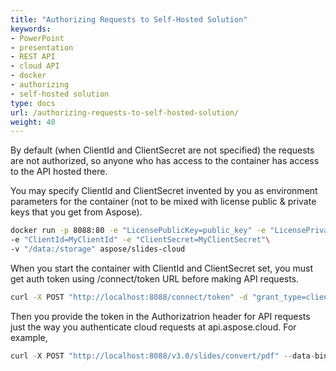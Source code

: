 ```yaml
---
title: "Authorizing Requests to Self-Hosted Solution"
keywords:
- PowerPoint
- presentation
- REST API
- cloud API
- docker
- authorizing
- self-hosted solution
type: docs
url: /authorizing-requests-to-self-hosted-solution/
weight: 40
---
```


By default (when ClientId and ClientSecret are not specified) the requests are not authorized, so anyone who has access to the container has access to the API hosted there.

You may specify ClientId and ClientSecret invented by you as environment parameters for the container (not to be mixed with license public & private keys that you get from Aspose).

```sh
docker run -p 8088:80 -e "LicensePublicKey=public_key" -e "LicensePrivateKey=private_key"\
-e "ClientId=MyClientId" -e "ClientSecret=MyClientSecret"\
-v "/data:/storage" aspose/slides-cloud
```

When you start the container with ClientId and ClientSecret set, you must get auth token using /connect/token URL before making API requests.

```sh
curl -X POST "http://localhost:8088/connect/token" -d "grant_type=client_credentials&client_id=MyClientId&client_secret=MyClientSecret"
```

Then you provide the token in the Authorizatrion header for API requests just the way you authenticate cloud requests at api.aspose.cloud. For example,

```JAVA
curl -X POST "http://localhost:8088/v3.0/slides/convert/pdf" --data-binary "@presentation.pptx" -H "Content-Type: application/octet-stream" -o "presentation.pdf" -H "Authorization: Bearer <token>"
```
